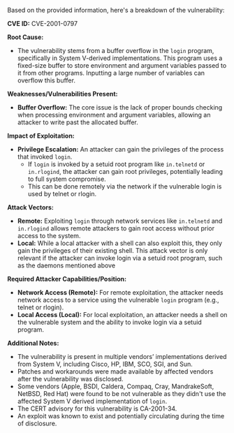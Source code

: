 Based on the provided information, here's a breakdown of the vulnerability:

**CVE ID:** CVE-2001-0797

**Root Cause:**
- The vulnerability stems from a buffer overflow in the `login` program, specifically in System V-derived implementations. This program uses a fixed-size buffer to store environment and argument variables passed to it from other programs. Inputting a large number of variables can overflow this buffer.

**Weaknesses/Vulnerabilities Present:**
- **Buffer Overflow:** The core issue is the lack of proper bounds checking when processing environment and argument variables, allowing an attacker to write past the allocated buffer.

**Impact of Exploitation:**
- **Privilege Escalation:** An attacker can gain the privileges of the process that invoked `login`.
    - If `login` is invoked by a setuid root program like `in.telnetd` or `in.rlogind`, the attacker can gain root privileges, potentially leading to full system compromise.
    - This can be done remotely via the network if the vulnerable login is used by telnet or rlogin.

**Attack Vectors:**
- **Remote:** Exploiting `login` through network services like `in.telnetd` and `in.rlogind` allows remote attackers to gain root access without prior access to the system.
- **Local:** While a local attacker with a shell can also exploit this, they only gain the privileges of their existing shell. This attack vector is only relevant if the attacker can invoke login via a setuid root program, such as the daemons mentioned above

**Required Attacker Capabilities/Position:**
- **Network Access (Remote):** For remote exploitation, the attacker needs network access to a service using the vulnerable `login` program (e.g., telnet or rlogin).
- **Local Access (Local):** For local exploitation, an attacker needs a shell on the vulnerable system and the ability to invoke login via a setuid program.

**Additional Notes:**
- The vulnerability is present in multiple vendors’ implementations derived from System V, including Cisco, HP, IBM, SCO, SGI, and Sun.
- Patches and workarounds were made available by affected vendors after the vulnerability was disclosed.
- Some vendors (Apple, BSDI, Caldera, Compaq, Cray, MandrakeSoft, NetBSD, Red Hat) were found to be not vulnerable as they didn't use the affected System V derived implementation of `login`.
- The CERT advisory for this vulnerability is CA-2001-34.
- An exploit was known to exist and potentially circulating during the time of disclosure.